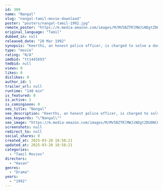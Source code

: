 ```yaml
---
id: 389
name: "Nangal"
slug: "nangal-tamil-movie-download"
poster: "posters/nangal-tamil-1992.jpg"
remote_poster: "https://m.media-amazon.com/images/M/MV5BZTRlMWJiNDgtZDU0NC00ZTZkLWI0OTMtZWEzOTFhNWQ1NWZlXkEyXkFqcGdeQXVyODEzOTQwNTY@._V1_SX300.jpg"
original_language: "Tamil"
dubbed_in: null
released_date: "20 Mar 1992"
synopsis: "Keerthi, an honest police officer, is charged to solve a double murder case. Keerthi faces up to another police officer Naveen Kumar. Naveen Kumar who hungers for a promotion wants to take charge of this affair. Keerthi and Naveen..."
type: "movie"
rating: "N/A"
imdbid: "tt1445693"
tmdbid: null
views: 0
likes: 0
dislikes: 0
author_id: 1
trailer_url: null
runtime: "140 min"
is_featured: 0
is_active: 1
is_comingsoon: 0
seo_title: "Nangal"
seo_description: "Keerthi, an honest police officer, is charged to solve a double murder case. Keerthi faces up to another police officer Naveen Kumar. Naveen Kumar who hungers for a promotion wants to take charge of this affair. Keerthi and Naveen..."
seo_keywords: "\"Nangal\""
seo_image: "https://m.media-amazon.com/images/M/MV5BZTRlMWJiNDgtZDU0NC00ZTZkLWI0OTMtZWEzOTFhNWQ1NWZlXkEyXkFqcGdeQXVyODEzOTQwNTY@._V1_SX300.jpg"
screenshots: null
redirect_to: null
social_shares: 0
created_at: 2025-03-20 18:58:21
updated_at: 2025-03-20 18:58:21
categories:
  - "Tamil Movies"
directors:
  - "Hasan"
genres:
  - "Drama"
years:
  - "1992"
---
```

